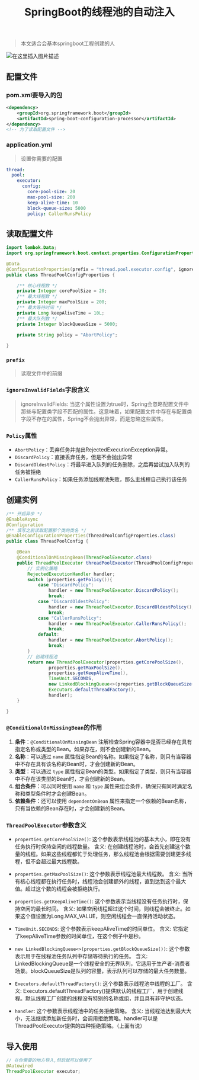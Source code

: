 ﻿---
title:  SpringBoot的线程池的自动注入
index: false
icon: bootstrap
category:
  - thread
  - SpringBoot
---
<meta name="referrer" content="no-referrer"/>


> 本文适合会基本springboot工程创建的人
> 
![在这里插入图片描述](https://i-blog.csdnimg.cn/direct/398c6514f8a84f29a1672c1b2d21d369.png#pic_center)

## 配置文件
### pom.xml要导入的包
```xml
<dependency>
	<groupId>org.springframework.boot</groupId>
	<artifactId>spring-boot-configuration-processor</artifactId>
</dependency>
<!-- 为了读取配置文件 -->
```
### application.yml
> 设置你需要的配置
```yml
thread:
  pool:
    executor:
      config:
        core-pool-size: 20
        max-pool-size: 200
        keep-alive-time: 10
        block-queue-size: 5000
        policy: CallerRunsPolicy
```
## 读取配置文件
```java
import lombok.Data;
import org.springframework.boot.context.properties.ConfigurationProperties;

@Data
@ConfigurationProperties(prefix = "thread.pool.executor.config", ignoreInvalidFields = true)
public class ThreadPoolConfigProperties {

    /** 核心线程数 */
    private Integer corePoolSize = 20;
    /** 最大线程数 */
    private Integer maxPoolSize = 200;
    /** 最大等待时间 */
    private Long keepAliveTime = 10L;
    /** 最大队列数 */
    private Integer blockQueueSize = 5000;
    
    private String policy = "AbortPolicy";

}
```
### `prefix`
> 读取文件中的前缀
### `ignoreInvalidFields`字段含义
> ignoreInvalidFields: 当这个属性设置为true时，Spring会忽略配置文件中那些与配置类字段不匹配的属性。这意味着，如果配置文件中存在与配置类字段不存在的属性，Spring不会抛出异常，而是忽略这些属性。

### `Policy`属性
- `AbortPolicy`：丢弃任务并抛出RejectedExecutionException异常。
- `DiscardPolicy`：直接丢弃任务，但是不会抛出异常
- `DiscardOldestPolicy`：将最早进入队列的任务删除，之后再尝试加入队列的任务被拒绝
- `CallerRunsPolicy`：如果任务添加线程池失败，那么主线程自己执行该任务

## 创建实例
```java
/** 开启异步 */
@EnableAsync
@Configuration
/** 填写之前读取配置那个类的类名 */
@EnableConfigurationProperties(ThreadPoolConfigProperties.class)
public class ThreadPoolConfig {

    @Bean
    @ConditionalOnMissingBean(ThreadPoolExecutor.class)
    public ThreadPoolExecutor threadPoolExecutor(ThreadPoolConfigProperties properties) throws ClassNotFoundException, InstantiationException, IllegalAccessException {
        // 实例化策略
        RejectedExecutionHandler handler;
        switch (properties.getPolicy()){
            case "DiscardPolicy":
                handler = new ThreadPoolExecutor.DiscardPolicy();
                break;
            case "DiscardOldestPolicy":
                handler = new ThreadPoolExecutor.DiscardOldestPolicy();
                break;
            case "CallerRunsPolicy":
                handler = new ThreadPoolExecutor.CallerRunsPolicy();
                break;
            default:
                handler = new ThreadPoolExecutor.AbortPolicy();
                break;
        }
        // 创建线程池
        return new ThreadPoolExecutor(properties.getCorePoolSize(), 
                properties.getMaxPoolSize(),
                properties.getKeepAliveTime(),
                TimeUnit.SECONDS,
                new LinkedBlockingQueue<>(properties.getBlockQueueSize()),
                Executors.defaultThreadFactory(),
                handler);
    }

}
```
### `@ConditionalOnMissingBean`的作用

1. **条件**：`@ConditionalOnMissingBean` 注解检查Spring容器中是否已经存在具有指定名称或类型的Bean。如果存在，则不会创建新的Bean。
2. **名称**：可以通过 `name` 属性指定Bean的名称。如果指定了名称，则只有当容器中不存在具有该名称的Bean时，才会创建新的Bean。
3. **类型**：可以通过 `type` 属性指定Bean的类型。如果指定了类型，则只有当容器中不存在该类型的Bean时，才会创建新的Bean。
4. **组合条件**：可以同时使用 `name` 和 `type` 属性来组合条件，确保只有同时满足名称和类型条件时才会创建Bean。
5. **依赖条件**：还可以使用 `dependentOnBean` 属性来指定一个依赖的Bean名称，只有当依赖的Bean存在时，才会创建新的Bean。
### `ThreadPoolExecutor`参数含义
- `properties.getCorePoolSize()`: 这个参数表示线程池的基本大小，即在没有任务执行时保持空闲的线程数量。
含义: 在创建线程池时，会首先创建这个数量的线程。如果这些线程都忙于处理任务，那么线程池会根据需要创建更多线程，但不会超过最大线程数。

- `properties.getMaxPoolSize()`: 这个参数表示线程池最大线程数。
含义: 当所有核心线程都在执行任务时，线程池会创建额外的线程，直到达到这个最大值。超过这个数的线程会被拒绝执行。

- `properties.getKeepAliveTime()`: 这个参数表示当线程没有任务执行时，保持空闲的最长时间。
含义: 如果空闲线程超过这个时间，则线程会被终止。如果这个值设置为Long.MAX_VALUE，则空闲线程会一直保持活动状态。

- `TimeUnit.SECONDS`: 这个参数表示keepAliveTime的时间单位。
含义: 它指定了keepAliveTime参数的时间单位，在这个例子中是秒。

- `new LinkedBlockingQueue<>(properties.getBlockQueueSize())`: 这个参数表示用于在线程池任务队列中存储等待执行的任务。
含义: LinkedBlockingQueue是一个线程安全的无界队列，它适用于生产者-消费者场景。blockQueueSize是队列的容量，表示队列可以存储的最大任务数量。

- `Executors.defaultThreadFactory()`: 这个参数表示线程池中线程的工厂。
含义: Executors.defaultThreadFactory()提供默认的线程工厂，用于创建线程。默认线程工厂创建的线程没有特别的名称或组，并且具有非守护状态。

- `handler`: 这个参数表示线程池中的任务拒绝策略。
含义: 当线程池达到最大大小，无法继续添加新任务时，会调用拒绝策略。handler可以是ThreadPoolExecutor提供的四种拒绝策略。（上面有说）
## 导入使用
```java
// 在你需要的地方导入,然后就可以使用了
@Autowired
ThreadPoolExecutor executor;
```
